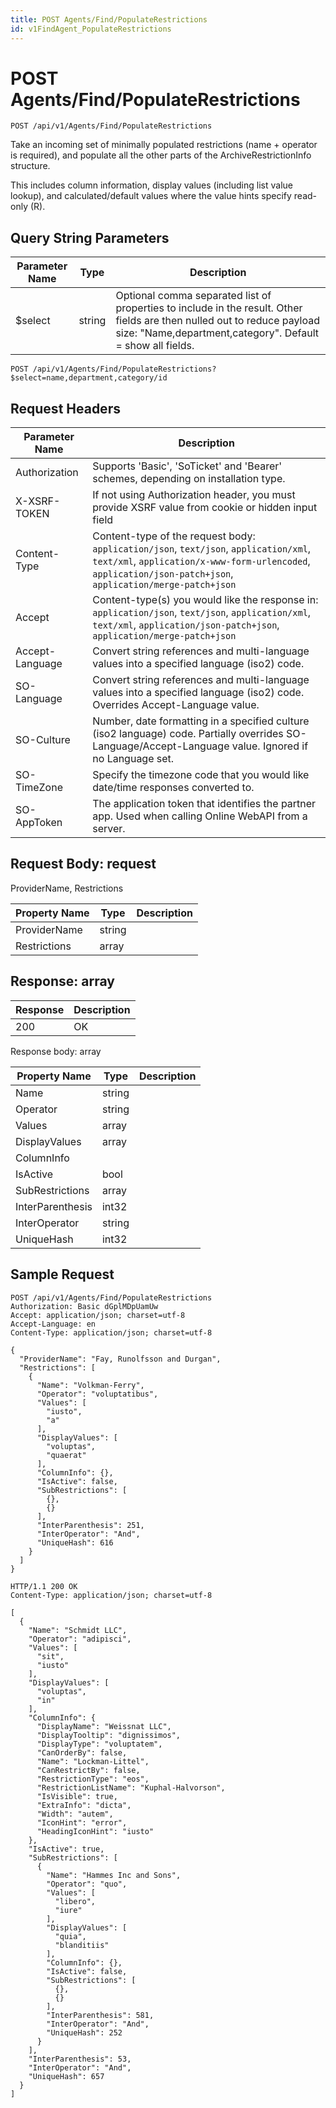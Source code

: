 ```yaml
---
title: POST Agents/Find/PopulateRestrictions
id: v1FindAgent_PopulateRestrictions
---
```


# POST Agents/Find/PopulateRestrictions

```http
POST /api/v1/Agents/Find/PopulateRestrictions
```

Take an incoming set of minimally populated restrictions (name + operator is required), and populate all the other parts of the ArchiveRestrictionInfo structure.

This includes column information, display values (including list value lookup), and calculated/default values where the value hints specify read-only (R).





## Query String Parameters

| Parameter Name | Type |  Description |
|----------------|------|--------------|
| $select | string |  Optional comma separated list of properties to include in the result. Other fields are then nulled out to reduce payload size: "Name,department,category". Default = show all fields. |

```http
POST /api/v1/Agents/Find/PopulateRestrictions?$select=name,department,category/id
```


## Request Headers

| Parameter Name | Description |
|----------------|-------------|
| Authorization  | Supports 'Basic', 'SoTicket' and 'Bearer' schemes, depending on installation type. |
| X-XSRF-TOKEN   | If not using Authorization header, you must provide XSRF value from cookie or hidden input field |
| Content-Type | Content-type of the request body: `application/json`, `text/json`, `application/xml`, `text/xml`, `application/x-www-form-urlencoded`, `application/json-patch+json`, `application/merge-patch+json` |
| Accept         | Content-type(s) you would like the response in: `application/json`, `text/json`, `application/xml`, `text/xml`, `application/json-patch+json`, `application/merge-patch+json` |
| Accept-Language | Convert string references and multi-language values into a specified language (iso2) code. |
| SO-Language | Convert string references and multi-language values into a specified language (iso2) code. Overrides Accept-Language value. |
| SO-Culture | Number, date formatting in a specified culture (iso2 language) code. Partially overrides SO-Language/Accept-Language value. Ignored if no Language set. |
| SO-TimeZone | Specify the timezone code that you would like date/time responses converted to. |
| SO-AppToken | The application token that identifies the partner app. Used when calling Online WebAPI from a server. |

## Request Body: request  

ProviderName, Restrictions 

| Property Name | Type |  Description |
|----------------|------|--------------|
| ProviderName | string |  |
| Restrictions | array |  |


## Response: array



| Response | Description |
|----------------|-------------|
| 200 | OK |

Response body: array

| Property Name | Type |  Description |
|----------------|------|--------------|
| Name | string |  |
| Operator | string |  |
| Values | array |  |
| DisplayValues | array |  |
| ColumnInfo |  |  |
| IsActive | bool |  |
| SubRestrictions | array |  |
| InterParenthesis | int32 |  |
| InterOperator | string |  |
| UniqueHash | int32 |  |

## Sample Request

```http!
POST /api/v1/Agents/Find/PopulateRestrictions
Authorization: Basic dGplMDpUamUw
Accept: application/json; charset=utf-8
Accept-Language: en
Content-Type: application/json; charset=utf-8

{
  "ProviderName": "Fay, Runolfsson and Durgan",
  "Restrictions": [
    {
      "Name": "Volkman-Ferry",
      "Operator": "voluptatibus",
      "Values": [
        "iusto",
        "a"
      ],
      "DisplayValues": [
        "voluptas",
        "quaerat"
      ],
      "ColumnInfo": {},
      "IsActive": false,
      "SubRestrictions": [
        {},
        {}
      ],
      "InterParenthesis": 251,
      "InterOperator": "And",
      "UniqueHash": 616
    }
  ]
}
```

```http_
HTTP/1.1 200 OK
Content-Type: application/json; charset=utf-8

[
  {
    "Name": "Schmidt LLC",
    "Operator": "adipisci",
    "Values": [
      "sit",
      "iusto"
    ],
    "DisplayValues": [
      "voluptas",
      "in"
    ],
    "ColumnInfo": {
      "DisplayName": "Weissnat LLC",
      "DisplayTooltip": "dignissimos",
      "DisplayType": "voluptatem",
      "CanOrderBy": false,
      "Name": "Lockman-Littel",
      "CanRestrictBy": false,
      "RestrictionType": "eos",
      "RestrictionListName": "Kuphal-Halvorson",
      "IsVisible": true,
      "ExtraInfo": "dicta",
      "Width": "autem",
      "IconHint": "error",
      "HeadingIconHint": "iusto"
    },
    "IsActive": true,
    "SubRestrictions": [
      {
        "Name": "Hammes Inc and Sons",
        "Operator": "quo",
        "Values": [
          "libero",
          "iure"
        ],
        "DisplayValues": [
          "quia",
          "blanditiis"
        ],
        "ColumnInfo": {},
        "IsActive": false,
        "SubRestrictions": [
          {},
          {}
        ],
        "InterParenthesis": 581,
        "InterOperator": "And",
        "UniqueHash": 252
      }
    ],
    "InterParenthesis": 53,
    "InterOperator": "And",
    "UniqueHash": 657
  }
]
```